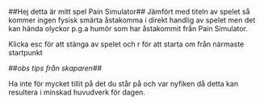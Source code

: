 ##Hej detta är mitt spel Pain Simulator## 
Jämfört med titeln av spelet så kommer ingen fysisk smärta åstakomma i direkt handlig av spelet men det kan hända olyckor p.g.a humör som har åstakommit från Pain Simulator.

Klicka esc för att stänga av spelet och r för att starta om från närmaste startpunkt

##*obs tips från skaparen*## 

Ha inte för mycket tillit på det du står på och var nyfiken då detta kan resultera i minskad huvudverk för dagen.